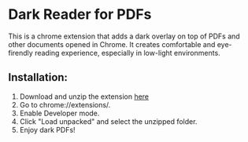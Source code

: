 # Dark Reader for PDFs

This is a chrome extension that adds a dark overlay on top of PDFs and other documents opened in Chrome. It creates comfortable and eye-firendly reading experience, especially in low-light environments.

## Installation:

1. Download and unzip the extension [here](https://github.com/Zouheir-Barhoumi/dark_pdf/archive/refs/heads/main.zip)
2. Go to chrome://extensions/.
3. Enable Developer mode.
4. Click "Load unpacked" and select the unzipped folder.
5. Enjoy dark PDFs!
